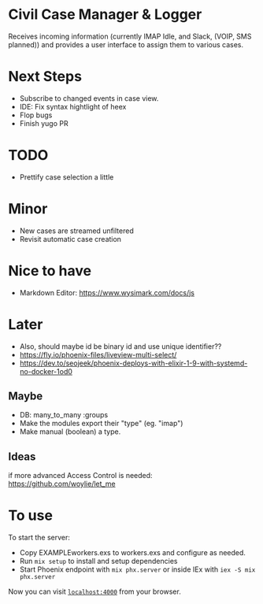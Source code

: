 # Civil Case Manager & Logger
Receives incoming information (currently IMAP Idle, and Slack, (VOIP, SMS planned)) and provides a 
user interface to assign them to various cases. 

# Next Steps
* Subscribe to changed events in case view. 
* IDE: Fix syntax hightlight of heex
* Flop bugs
* Finish yugo PR
  
# TODO
* Prettify case selection a little

# Minor
* New cases are streamed unfiltered
* Revisit automatic case creation

# Nice to have
* Markdown Editor: https://www.wysimark.com/docs/js

# Later
* Also, should maybe id be binary id and use unique identifier??
* https://fly.io/phoenix-files/liveview-multi-select/
* https://dev.to/seojeek/phoenix-deploys-with-elixir-1-9-with-systemd-no-docker-1od0

## Maybe
* DB: many_to_many :groups
* Make the modules export their "type" (eg. "imap")
* Make manual (boolean) a type.

## Ideas
if more advanced Access Control is needed:
https://github.com/woylie/let_me


# To use

To start the server:

  * Copy EXAMPLEworkers.exs to workers.exs and configure as needed.
  * Run `mix setup` to install and setup dependencies
  * Start Phoenix endpoint with `mix phx.server` or inside IEx with `iex -S mix phx.server`

Now you can visit [`localhost:4000`](http://localhost:4000) from your browser.

